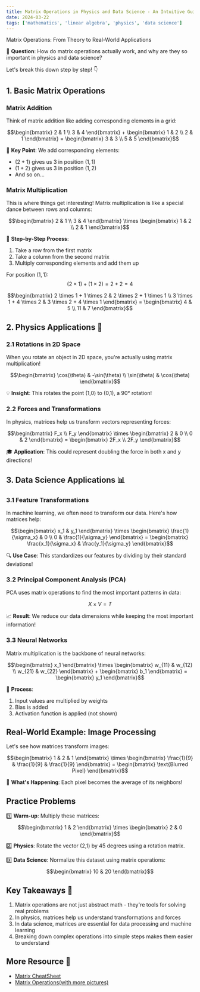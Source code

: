 ```yaml
---
title: Matrix Operations in Physics and Data Science - An Intuitive Guide
date: 2024-03-22
tags: ['mathematics', 'linear algebra', 'physics', 'data science']
---
```


<CustomH1>Matrix Operations: From Theory to Real-World Applications</CustomH1>

🤔 **Question**: How do matrix operations actually work, and why are they so important in physics and data science?

Let's break this down step by step! 👇

## 1. Basic Matrix Operations

### Matrix Addition

Think of matrix addition like adding corresponding elements in a grid:

$$\begin{bmatrix} 2 & 1 \\ 3 & 4 \end{bmatrix} + \begin{bmatrix} 1 & 2 \\ 2 & 1 \end{bmatrix} = \begin{bmatrix} 3 & 3 \\ 5 & 5 \end{bmatrix}$$

🔑 **Key Point**: We add corresponding elements:
- $(2+1)$ gives us $3$ in position $(1,1)$
- $(1+2)$ gives us $3$ in position $(1,2)$
- And so on...

### Matrix Multiplication

This is where things get interesting! Matrix multiplication is like a special dance between rows and columns:

$$\begin{bmatrix} 2 & 1 \\ 3 & 4 \end{bmatrix} \times \begin{bmatrix} 1 & 2 \\ 2 & 1 \end{bmatrix}$$

🎯 **Step-by-Step Process**:
1. Take a row from the first matrix
2. Take a column from the second matrix
3. Multiply corresponding elements and add them up

For position $(1,1)$:
$$(2 \times 1) + (1 \times 2) = 2 + 2 = 4$$

$$\begin{bmatrix} 2 \times 1 + 1 \times 2 & 2 \times 2 + 1 \times 1 \\ 3 \times 1 + 4 \times 2 & 3 \times 2 + 4 \times 1 \end{bmatrix} = \begin{bmatrix} 4 & 5 \\ 11 & 7 \end{bmatrix}$$

## 2. Physics Applications 🌟

### 2.1 Rotations in 2D Space

When you rotate an object in 2D space, you're actually using matrix multiplication!

$$\begin{bmatrix} \cos(\theta) & -\sin(\theta) \\ \sin(\theta) & \cos(\theta) \end{bmatrix}$$

💡 **Insight**: This rotates the point (1,0) to (0,1), a 90° rotation!

### 2.2 Forces and Transformations

In physics, matrices help us transform vectors representing forces:

$$\begin{bmatrix} F_x \\ F_y \end{bmatrix} \times \begin{bmatrix} 2 & 0 \\ 0 & 2 \end{bmatrix} = \begin{bmatrix} 2F_x \\ 2F_y \end{bmatrix}$$

🎓 **Application**: This could represent doubling the force in both x and y directions!

## 3. Data Science Applications 📊

### 3.1 Feature Transformations

In machine learning, we often need to transform our data. Here's how matrices help:

$$\begin{bmatrix} x_1 & y_1 \end{bmatrix} \times \begin{bmatrix} \frac{1}{\sigma_x} & 0 \\ 0 & \frac{1}{\sigma_y} \end{bmatrix} = \begin{bmatrix} \frac{x_1}{\sigma_x} & \frac{y_1}{\sigma_y} \end{bmatrix}$$

🔍 **Use Case**: This standardizes our features by dividing by their standard deviations!

### 3.2 Principal Component Analysis (PCA)

PCA uses matrix operations to find the most important patterns in data:

$$X \times V = T$$

📈 **Result**: We reduce our data dimensions while keeping the most important information!

### 3.3 Neural Networks

Matrix multiplication is the backbone of neural networks:

$$\begin{bmatrix} x_1 \end{bmatrix} \times \begin{bmatrix} w_{11} & w_{12} \\ w_{21} & w_{22} \end{bmatrix} + \begin{bmatrix} b_1 \end{bmatrix} = \begin{bmatrix} y_1 \end{bmatrix}$$

🧠 **Process**:
1. Input values are multiplied by weights
2. Bias is added
3. Activation function is applied (not shown)

## Real-World Example: Image Processing

Let's see how matrices transform images:

$$\begin{bmatrix} 1 & 2 & 1 \end{bmatrix} \times \begin{bmatrix} \frac{1}{9} & \frac{1}{9} & \frac{1}{9} \end{bmatrix} = \begin{bmatrix} \text{Blurred Pixel} \end{bmatrix}$$

🎨 **What's Happening**: Each pixel becomes the average of its neighbors!

## Practice Problems

1️⃣ **Warm-up**:
Multiply these matrices:
$$\begin{bmatrix} 1 & 2 \end{bmatrix} \times \begin{bmatrix} 2 & 0 \end{bmatrix}$$

2️⃣ **Physics**:
Rotate the vector (2,1) by 45 degrees using a rotation matrix.

3️⃣ **Data Science**:
Normalize this dataset using matrix operations:
$$\begin{bmatrix} 10 & 20 \end{bmatrix}$$

## Key Takeaways 🎯

1. Matrix operations are not just abstract math - they're tools for solving real problems
2. In physics, matrices help us understand transformations and forces
3. In data science, matrices are essential for data processing and machine learning
4. Breaking down complex operations into simple steps makes them easier to understand

## More Resource 🚀
- [Matrix CheatSheet](https://pmt.physicsandmathstutor.com/download/Maths/A-level/Further/Core-Pure/Edexcel/CP1/Cheat-Sheets/Ch.6%20Matrices.pdf) 
- [Matrix Operations(with more pictures)](https://www.mathsisfun.com/algebra/matrix-multiplying.html)